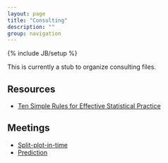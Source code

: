 ```yaml
---
layout: page
title: "Consulting"
description: ""
group: navigation
---
```

{% include JB/setup %}

This is currently a stub to organize consulting files. 

## Resources

- [Ten Simple Rules for Effective Statistical Practice](http://journals.plos.org/ploscompbiol/article?id=10.1371/journal.pcbi.1004961)

## Meetings

- [Split-plot-in-time](meetings/20160607.html)
- [Prediction](meetings/20160621.html)